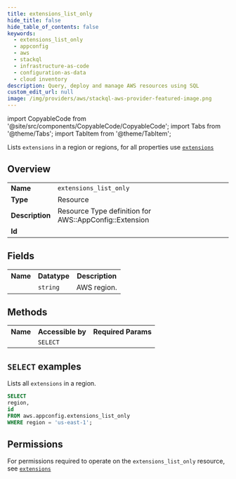 ```yaml
---
title: extensions_list_only
hide_title: false
hide_table_of_contents: false
keywords:
  - extensions_list_only
  - appconfig
  - aws
  - stackql
  - infrastructure-as-code
  - configuration-as-data
  - cloud inventory
description: Query, deploy and manage AWS resources using SQL
custom_edit_url: null
image: /img/providers/aws/stackql-aws-provider-featured-image.png
---
```


import CopyableCode from '@site/src/components/CopyableCode/CopyableCode';
import Tabs from '@theme/Tabs';
import TabItem from '@theme/TabItem';

Lists <code>extensions</code> in a region or regions, for all properties use <a href="/providers/aws/serviceName/extensions/"><code>extensions</code></a>

## Overview
<table><tbody>
<tr><td><b>Name</b></td><td><code>extensions_list_only</code></td></tr>
<tr><td><b>Type</b></td><td>Resource</td></tr>
<tr><td><b>Description</b></td><td>Resource Type definition for AWS::AppConfig::Extension</td></tr>
<tr><td><b>Id</b></td><td><CopyableCode code="aws.appconfig.extensions_list_only" /></td></tr>
</tbody></table>

## Fields
<table><tbody><tr><th>Name</th><th>Datatype</th><th>Description</th></tr><tr><td><CopyableCode code="region" /></td><td><code>string</code></td><td>AWS region.</td></tr>
</tbody></table>

## Methods

<table><tbody>
  <tr>
    <th>Name</th>
    <th>Accessible by</th>
    <th>Required Params</th>
  </tr>
  <tr>
    <td><CopyableCode code="list_resources" /></td>
    <td><code>SELECT</code></td>
    <td><CopyableCode code="region" /></td>
  </tr>
</tbody></table>

## `SELECT` examples
Lists all <code>extensions</code> in a region.
```sql
SELECT
region,
id
FROM aws.appconfig.extensions_list_only
WHERE region = 'us-east-1';
```


## Permissions

For permissions required to operate on the <code>extensions_list_only</code> resource, see <a href="/providers/aws/appconfig/extensions/#permissions"><code>extensions</code></a>

